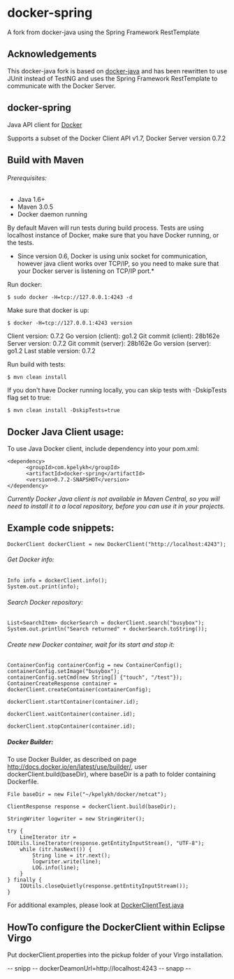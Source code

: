 # docker-spring

A fork from docker-java using the Spring Framework RestTemplate

## Acknowledgements

This docker-java fork is based on [docker-java](https://github.com/kpelykh/docker-java "docker-java") and
has been rewritten to use JUnit instead of TestNG and uses the Spring Framework RestTemplate to communicate
with the Docker Server.

## docker-spring

Java API client for [Docker](http://docs.docker.io/ "Docker")

Supports a subset of the Docker Client API v1.7, Docker Server version 0.7.2

## Build with Maven

###### Prerequisites:

* Java 1.6+
* Maven 3.0.5
* Docker daemon running

By default Maven will run tests during build process. Tests are using localhost instance of Docker, make sure that
you have Docker running, or the tests.

* Since version 0.6, Docker is using unix socket for communication, however java client works over TCP/IP, so you need to
make sure that your Docker server is listening on TCP/IP port.*

Run docker:

    $ sudo docker -H=tcp://127.0.0.1:4243 -d

Make sure that docker is up:
    
    $ docker -H=tcp://127.0.0.1:4243 version

Client version: 0.7.2
Go version (client): go1.2
Git commit (client): 28b162e
Server version: 0.7.2
Git commit (server): 28b162e
Go version (server): go1.2
Last stable version: 0.7.2

Run build with tests:

    $ mvn clean install

If you don't have Docker running locally, you can skip tests with -DskipTests flag set to true:

    $ mvn clean install -DskipTests=true

## Docker Java Client usage:

To use Java Docker client, include dependency into your pom.xml:

    <dependency>
          <groupId>com.kpelykh</groupId>
          <artifactId>docker-spring</artifactId>
          <version>0.7.2-SNAPSHOT</version>
    </dependency>

*Currently Docker Java client is not available in Maven Central, so you will need to install it to a local
repository, before you can use it in your projects.*
    
## Example code snippets:

    DockerClient dockerClient = new DockerClient("http://localhost:4243");


###### Get Docker info:

    Info info = dockerClient.info();
    System.out.print(info);
    
###### Search Docker repository:

    List<SearchItem> dockerSearch = dockerClient.search("busybox");
    System.out.println("Search returned" + dockerSearch.toString());
      
###### Create new Docker container, wait for its start and stop it:

    ContainerConfig containerConfig = new ContainerConfig();
    containerConfig.setImage("busybox");
    containerConfig.setCmd(new String[] {"touch", "/test"});
    ContainerCreateResponse container = dockerClient.createContainer(containerConfig);

    dockerClient.startContainer(container.id);

    dockerClient.waitContainer(container.id);

    dockerClient.stopContainer(container.id);
    
    
##### Docker Builder:

To use Docker Builder, as described on page http://docs.docker.io/en/latest/use/builder/,
user dockerClient.build(baseDir), where baseDir is a path to folder containing Dockerfile.


    File baseDir = new File("~/kpelykh/docker/netcat");

    ClientResponse response = dockerClient.build(baseDir);

    StringWriter logwriter = new StringWriter();

    try {
        LineIterator itr = IOUtils.lineIterator(response.getEntityInputStream(), "UTF-8");
        while (itr.hasNext()) {
            String line = itr.next();
            logwriter.write(line);
            LOG.info(line);
        }
    } finally {
        IOUtils.closeQuietly(response.getEntityInputStream());
    }



For additional examples, please look at [DockerClientTest.java](https://github.com/kpelykh/docker-java/blob/master/src/test/java/com/kpelykh/docker/client/test/DockerClientTest.java "DockerClientTest.java")

## HowTo configure the DockerClient within Eclipse Virgo

Put dockerClient.properties into the pickup folder of your Virgo installation.

-- snipp --
dockerDeamonUrl=http://localhost:4243
-- snapp --
